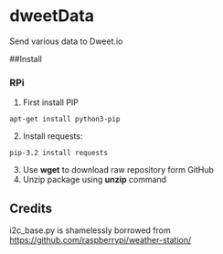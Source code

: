# dweetData
Send various data to Dweet.io

##Install
### RPi
1. First install PIP
```
apt-get install python3-pip
```
2. Install requests:
```
pip-3.2 install requests
```
3. Use **wget** to download raw repository form GitHub
4. Unzip package using **unzip** command
## Credits
i2c_base.py is shamelessly borrowed from https://github.com/raspberrypi/weather-station/